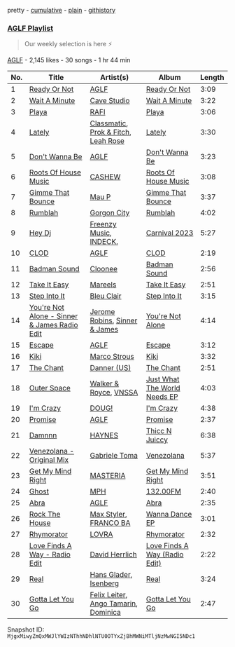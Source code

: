 pretty - [cumulative](/playlists/cumulative/3g2x83PnE4udquzQctBOSF.md) - [plain](/playlists/plain/3g2x83PnE4udquzQctBOSF) - [githistory](https://github.githistory.xyz/mackorone/spotify-playlist-archive/blob/main/playlists/plain/3g2x83PnE4udquzQctBOSF)

### [AGLF Playlist](https://open.spotify.com/playlist/3g2x83PnE4udquzQctBOSF)

> Our weekly selection is here ⚡️

[AGLF](https://open.spotify.com/user/due850omgu70ns7dyg7n7jf12) - 2,145 likes - 30 songs - 1 hr 44 min

| No. | Title | Artist(s) | Album | Length |
|---|---|---|---|---|
| 1 | [Ready Or Not](https://open.spotify.com/track/4n9RHYdYcIofn5C5j1gpz0) | [AGLF](https://open.spotify.com/artist/6xGwO3Ev8tb2hk8J5N9OdG) | [Ready Or Not](https://open.spotify.com/album/4Vmlwmg6QKl3FYqeFZkfM7) | 3:09 |
| 2 | [Wait A Minute](https://open.spotify.com/track/0UAK0qiRTIPUnMzjwKk2PF) | [Cave Studio](https://open.spotify.com/artist/0kSX3QNjUAn4USb074y9GE) | [Wait A Minute](https://open.spotify.com/album/7bEV9C1I27kJqPO53JqTBP) | 3:22 |
| 3 | [Playa](https://open.spotify.com/track/3D0VEmqcbT95B22ojdjkU1) | [RAFI](https://open.spotify.com/artist/1lHKz7UclrOxsquASlnNRs) | [Playa](https://open.spotify.com/album/5Ys8n1I5tFS0uvFAlaRna0) | 3:06 |
| 4 | [Lately](https://open.spotify.com/track/63uUbh2wl4FYvzLdOKJ8nq) | [Classmatic](https://open.spotify.com/artist/2vOQkFQDXp4QV77pnlet6m), [Prok & Fitch](https://open.spotify.com/artist/62akbR2hpk0ArA98zOYNys), [Leah Rose](https://open.spotify.com/artist/7JB5It5zOFEGkYJKipsBZj) | [Lately](https://open.spotify.com/album/63Zj3oMRhWuzAHcV6bhdxS) | 3:30 |
| 5 | [Don't Wanna Be](https://open.spotify.com/track/2btIgqM1ddLW5hZBaZJw0W) | [AGLF](https://open.spotify.com/artist/6xGwO3Ev8tb2hk8J5N9OdG) | [Don't Wanna Be](https://open.spotify.com/album/6BFJ3bHMNMVxLxYmvi3mwh) | 3:23 |
| 6 | [Roots Of House Music](https://open.spotify.com/track/0yFuwfNxXHerJmBEtMPzyS) | [CASHEW](https://open.spotify.com/artist/15ouNMI0IA7d45Tez6JbRw) | [Roots Of House Music](https://open.spotify.com/album/5cTGR5XmPnc60KJm6H0PyG) | 3:08 |
| 7 | [Gimme That Bounce](https://open.spotify.com/track/7jURkEKDVEm9sHueqUX0ko) | [Mau P](https://open.spotify.com/artist/0w1sbtZVQoK6GzV4A4OkCv) | [Gimme That Bounce](https://open.spotify.com/album/1aCIYDZTw34CIRq8Vr1VQv) | 3:37 |
| 8 | [Rumblah](https://open.spotify.com/track/4ZhbD69otaeNjjChA9h8qv) | [Gorgon City](https://open.spotify.com/artist/4VNQWV2y1E97Eqo2D5UTjx) | [Rumblah](https://open.spotify.com/album/2UnbY5sd4QS7mHAE2J3YYv) | 4:02 |
| 9 | [Hey Dj](https://open.spotify.com/track/4vYxbrQSa8i5iZbSeewOmH) | [Freenzy Music](https://open.spotify.com/artist/70BgO4a6LVEzYiAgxubE3q), [INDECK.](https://open.spotify.com/artist/0vkZ3GrLFGOe2rANGmmaYY) | [Carnival 2023](https://open.spotify.com/album/3j1ggzb2j0axnzP9oUXB2h) | 5:27 |
| 10 | [CLOD](https://open.spotify.com/track/0TWVLP8GandBcmFzuHD4iv) | [AGLF](https://open.spotify.com/artist/6xGwO3Ev8tb2hk8J5N9OdG) | [CLOD](https://open.spotify.com/album/0kVpJtY2EYon2C3IMAXwwU) | 2:19 |
| 11 | [Badman Sound](https://open.spotify.com/track/7FcxEutyfHTCKlN2MltRAh) | [Cloonee](https://open.spotify.com/artist/7MdlXmq2HViAJWo9cf30sR) | [Badman Sound](https://open.spotify.com/album/7lkg1Kbn6G00QskjBlEVsR) | 2:56 |
| 12 | [Take It Easy](https://open.spotify.com/track/1yFJGIc4AgYdFRkaLkBO3j) | [Mareels](https://open.spotify.com/artist/0H4mp1iARmdJ8BY4wiuWCd) | [Take It Easy](https://open.spotify.com/album/64q2E4RwaEu3PocVll20Z5) | 2:51 |
| 13 | [Step Into It](https://open.spotify.com/track/533T9iIMBhmRXcKVH48CxO) | [Bleu Clair](https://open.spotify.com/artist/7kA4sEagpoNK91I7wr9tYr) | [Step Into It](https://open.spotify.com/album/3beTqABOznAfcdIZraOboj) | 3:15 |
| 14 | [You're Not Alone \- Sinner & James Radio Edit](https://open.spotify.com/track/7A7XNiQSeL58ejbuJNflzE) | [Jerome Robins](https://open.spotify.com/artist/56Ci0Hx4pIlkTsNVhI3EQW), [Sinner & James](https://open.spotify.com/artist/6qUhtt7sgKShRCw2FiTrX2) | [You're Not Alone](https://open.spotify.com/album/7imt6YSRHWhpP0FfKorKXY) | 4:14 |
| 15 | [Escape](https://open.spotify.com/track/1H3rFP8VEwng3ksIiWOaqi) | [AGLF](https://open.spotify.com/artist/6xGwO3Ev8tb2hk8J5N9OdG) | [Escape](https://open.spotify.com/album/445kF1rP1Ee5HjS7hA1xGG) | 3:12 |
| 16 | [Kiki](https://open.spotify.com/track/1ktkHmRDSvH971zF5Re1Ha) | [Marco Strous](https://open.spotify.com/artist/56HtyYJoZvYc5aVdqDd94i) | [Kiki](https://open.spotify.com/album/5cqz8kbQQzovPfT5vAMxa7) | 3:32 |
| 17 | [The Chant](https://open.spotify.com/track/5YgEBkuwbKpSU14XiVkG59) | [Danner \(US\)](https://open.spotify.com/artist/3AuIQd8biRyI5g4FiwO8AI) | [The Chant](https://open.spotify.com/album/5y0nLRNNz8vBAHueIu6gsx) | 2:51 |
| 18 | [Outer Space](https://open.spotify.com/track/4acZoDcg5neM4mAtVsTQSK) | [Walker & Royce](https://open.spotify.com/artist/1lAwVq9MxNJkB0dEY6xNoV), [VNSSA](https://open.spotify.com/artist/6fjbZ7zQBYEy3kvB5JL5PM) | [Just What The World Needs EP](https://open.spotify.com/album/6Ke2WaFMVNJZviMEJvYoPX) | 4:03 |
| 19 | [I'm Crazy](https://open.spotify.com/track/1Jhmughb25ns8f9DfWgl5d) | [DOUG!](https://open.spotify.com/artist/4G8g4gL4SfJzPJBcyRz7GS) | [I'm Crazy](https://open.spotify.com/album/1qQgSs2PUqB8r3hOPYtUd9) | 4:38 |
| 20 | [Promise](https://open.spotify.com/track/6bUZWGb0T87wJ2ZPyz0UfC) | [AGLF](https://open.spotify.com/artist/6xGwO3Ev8tb2hk8J5N9OdG) | [Promise](https://open.spotify.com/album/5WUts3vG3zcXW0KqK2KnGK) | 2:37 |
| 21 | [Damnnn](https://open.spotify.com/track/2CH0ixni5BrCNceFTrIw8B) | [HAYNES](https://open.spotify.com/artist/0WZl1y6QbVezqTc2EqDHr4) | [Thicc N Juiccy](https://open.spotify.com/album/7dNRzgnt2UdVBW9GhxkkmZ) | 6:38 |
| 22 | [Venezolana \- Original Mix](https://open.spotify.com/track/0bQlyeYdCvnimXDoL8XB6d) | [Gabriele Toma](https://open.spotify.com/artist/3Eylw4P4DCGqXcQZ4b8Fon) | [Venezolana](https://open.spotify.com/album/3lStdA5SbysTqa6Sqcxofs) | 5:37 |
| 23 | [Get My Mind Right](https://open.spotify.com/track/5vDBcy4bP6ZyECZYwziFWJ) | [MASTERIA](https://open.spotify.com/artist/1cI5bP7j48xbopq0T3PRZO) | [Get My Mind Right](https://open.spotify.com/album/0axqQkX4vj2RegEqoZ13q2) | 3:51 |
| 24 | [Ghost](https://open.spotify.com/track/6NC1118KAvcnZdBmGDdt9d) | [MPH](https://open.spotify.com/artist/62SCu33InHVq97VaWw3eof) | [132.00FM](https://open.spotify.com/album/19fKnOtNDHzrUvRrt4mSzO) | 2:40 |
| 25 | [Abra](https://open.spotify.com/track/4DB4uMofaOI0tejIe26XGI) | [AGLF](https://open.spotify.com/artist/6xGwO3Ev8tb2hk8J5N9OdG) | [Abra](https://open.spotify.com/album/73QJDc0XOLeUvA0ZbpoaHH) | 2:35 |
| 26 | [Rock The House](https://open.spotify.com/track/3EYzxRhzkkVKRiw1PRvPQ6) | [Max Styler](https://open.spotify.com/artist/3NKKngINK1tP6BFy0WOyWk), [FRANCO BA](https://open.spotify.com/artist/4scG3MM222bFgXRcJ7Yajx) | [Wanna Dance EP](https://open.spotify.com/album/2fvC5Y9cNUXetWyiJQJjSp) | 3:01 |
| 27 | [Rhymorator](https://open.spotify.com/track/2pezonC6ZUfm8DFLErkPcy) | [LOVRA](https://open.spotify.com/artist/4fIPBdK4awAR1W14u3v1J5) | [Rhymorator](https://open.spotify.com/album/6Cppfglc6q5FvoEtX8qIjW) | 2:32 |
| 28 | [Love Finds A Way \- Radio Edit](https://open.spotify.com/track/6FLpYaVGuq1CFgU6sd3iuj) | [David Herrlich](https://open.spotify.com/artist/62k0c1WajfOGpgzjmVHpKj) | [Love Finds A Way \(Radio Edit\)](https://open.spotify.com/album/1B7YW1Y5VSXDdIIagVOSy7) | 2:22 |
| 29 | [Real](https://open.spotify.com/track/0sHxBKvOOrPfCfBZjOIbkN) | [Hans Glader](https://open.spotify.com/artist/2xncrpOGGRImOgiWmbAPZG), [Isenberg](https://open.spotify.com/artist/753xxcDfgqoyWJTs55HCal) | [Real](https://open.spotify.com/album/1S3kgoT0prKVmnoX18HZRk) | 3:24 |
| 30 | [Gotta Let You Go](https://open.spotify.com/track/7Ikf5qsW8GxJq0ZfpZUHsX) | [Felix Leiter](https://open.spotify.com/artist/0NgdQNyMEbiVR0HBpzMptO), [Ango Tamarin](https://open.spotify.com/artist/7uSgmPTHeYgIu7Q5JwQpQy), [Dominica](https://open.spotify.com/artist/6bETcPKjsI4UE4ZMHtcZCh) | [Gotta Let You Go](https://open.spotify.com/album/6yCg2t2ZZ7LBjIHsR3DVND) | 2:47 |

Snapshot ID: `MjgxMiwyZmQxMWJlYWIzNThhNDhlNTU0OTYxZjBhMWNiMTljNzMwNGI5NDc1`
